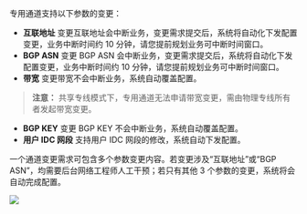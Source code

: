 专用通道支持以下参数的变更：
- **互联地址**
变更互联地址会中断业务，变更需求提交后，系统将自动化下发配置变更，业务中断时间约 10 分钟，请您提前规划业务可中断时间窗口。
- **BGP ASN**
变更 BGP ASN 会中断业务，变更需求提交后，系统将自动化下发配置变更，业务中断时间约 10 分钟，请您提前规划业务可中断时间窗口。
- **带宽**
变更带宽不会中断业务，系统自动覆盖配置。
>**注意：**
>共享专线模式下，专用通道无法申请带宽变更，需由物理专线所有者发起带宽变更。
- **BGP KEY**
变更 BGP KEY 不会中断业务，系统自动覆盖配置。
- **用户 IDC 网段**
支持用户 IDC 网段的修改，系统自动下发配置。

一个通道变更需求可包含多个参数变更内容。若变更涉及“互联地址”或“BGP ASN”，均需要后台网络工程师人工干预；若只有其他 3 个参数的变更，系统将会自动完成配置。

![](https://main.qcloudimg.com/raw/ca7cc2d9e3a9c67b1e832d9873ecea12.png)
